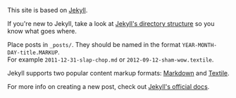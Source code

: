 This site is based on [Jekyll](http://jekyllrb.com/).

If you're new to Jekyll, take a look at [Jekyll's directory structure](http://jekyllrb.com/docs/structure/)
so you know what goes where.

Place posts in `_posts/`. They should be named in the format `YEAR-MONTH-DAY-title.MARKUP`.  
For example `2011-12-31-slap-chop.md` or `2012-09-12-sham-wow.textile`.

Jekyll supports two popular content markup formats: [Markdown](http://daringfireball.net/projects/markdown/)
and [Textile](http://hobix.github.io/hobix/textile/).

For more info on creating a new post, check out [Jekyll's official docs](http://jekyllrb.com/docs/posts/).
